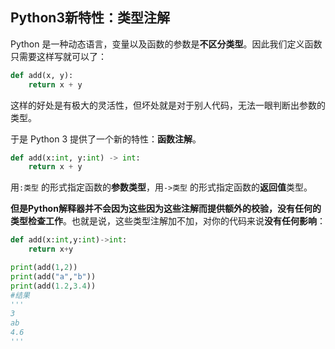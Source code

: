 ## Python3新特性：类型注解

 Python 是一种动态语言，变量以及函数的参数是**不区分类型**。因此我们定义函数只需要这样写就可以了：

```python
def add(x, y):
    return x + y
```



这样的好处是有极大的灵活性，但坏处就是对于别人代码，无法一眼判断出参数的类型。

于是 Python 3 提供了一个新的特性：**函数注解**。

```python
def add(x:int, y:int) -> int:
    return x + y
```

用`:类型` 的形式指定函数的**参数类型**，用`->类型` 的形式指定函数的**返回值**类型。



**但是Python解释器并不会因为这些因为这些注解而提供额外的校验，没有任何的类型检查工作**。也就是说，这些类型注解加不加，对你的代码来说**没有任何影响**：

```python
def add(x:int,y:int)->int:
    return x+y

print(add(1,2))
print(add("a","b"))
print(add(1.2,3.4))
#结果
'''
3
ab
4.6
'''
```



